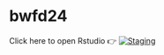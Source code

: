 # bwfd24


Click here to open Rstudio 👉 [![Staging](https://img.shields.io/badge/Launch-UCB%20Datahub-blue.svg)](https://workshop.datahub.berkeley.edu/hub/user-redirect/git-pull?repo=https%3A%2F%2Fgithub.com%2Fberkeley-demography%2Fbwfd24&urlpath=rstudio%2F&branch=main&urlpath=rstudio%2F)

